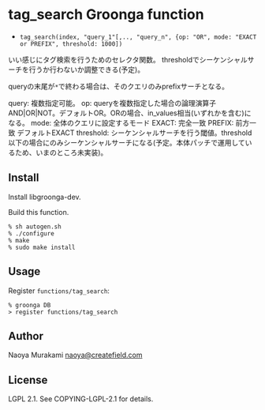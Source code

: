 # tag_search Groonga function

* ``tag_search(index, "query_1"[,.., "query_n", {op: "OR", mode: "EXACT or PREFIX", threshold: 1000])``

いい感じにタグ検索を行うためのセレクタ関数。
thresholdでシーケンシャルサーチを行うか行わないか調整できる(予定)。

queryの末尾が``*``で終わる場合は、そのクエリのみprefixサーチとなる。

query: 複数指定可能。
op: queryを複数指定した場合の論理演算子AND|OR|NOT。デフォルトOR。ORの場合、in_values相当(いずれかを含む)になる。
mode: 全体のクエリに設定するモード EXACT: 完全一致 PREFIX: 前方一致 デフォルトEXACT
threshold: シーケンシャルサーチを行う閾値。threshold以下の場合にのみシーケンシャルサーチになる(予定。本体パッチで運用しているため、いまのところ未実装)。

## Install

Install libgroonga-dev.

Build this function.

    % sh autogen.sh
    % ./configure
    % make
    % sudo make install

## Usage

Register `functions/tag_search`:

    % groonga DB
    > register functions/tag_search

## Author

Naoya Murakami naoya@createfield.com

## License

LGPL 2.1. See COPYING-LGPL-2.1 for details.
